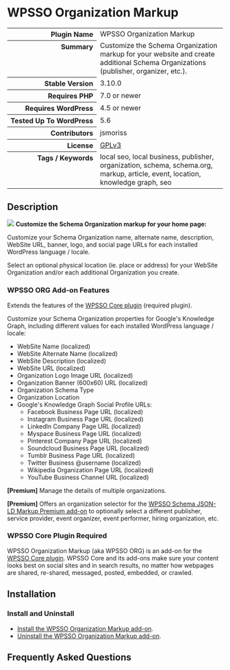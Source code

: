 <h1>WPSSO Organization Markup</h1>

<table>
<tr><th align="right" valign="top" nowrap>Plugin Name</th><td>WPSSO Organization Markup</td></tr>
<tr><th align="right" valign="top" nowrap>Summary</th><td>Customize the Schema Organization markup for your website and create additional Schema Organizations (publisher, organizer, etc.).</td></tr>
<tr><th align="right" valign="top" nowrap>Stable Version</th><td>3.10.0</td></tr>
<tr><th align="right" valign="top" nowrap>Requires PHP</th><td>7.0 or newer</td></tr>
<tr><th align="right" valign="top" nowrap>Requires WordPress</th><td>4.5 or newer</td></tr>
<tr><th align="right" valign="top" nowrap>Tested Up To WordPress</th><td>5.6</td></tr>
<tr><th align="right" valign="top" nowrap>Contributors</th><td>jsmoriss</td></tr>
<tr><th align="right" valign="top" nowrap>License</th><td><a href="https://www.gnu.org/licenses/gpl.txt">GPLv3</a></td></tr>
<tr><th align="right" valign="top" nowrap>Tags / Keywords</th><td>local seo, local business, publisher, organization, schema, schema.org, markup, article, event, location, knowledge graph, seo</td></tr>
</table>

<h2>Description</h2>

<p><img class="readme-icon" src="https://surniaulula.github.io/wpsso-organization/assets/icon-256x256.png"> <strong>Customize the Schema Organization markup for your home page:</strong></p>

<p>Customize your Schema Organization name, alternate name, description, WebSite URL, banner, logo, and social page URLs for each installed WordPress language / locale.</p>

<p>Select an optional physical location (ie. place or address) for your WebSite Organization and/or each additional Organization you create.</p>

<h3>WPSSO ORG Add-on Features</h3>

<p>Extends the features of the <a href="https://wordpress.org/plugins/wpsso/">WPSSO Core plugin</a> (required plugin).</p>

<p>Customize your Schema Organization properties for Google's Knowledge Graph, including different values for each installed WordPress language / locale:</p>

<ul>
<li>WebSite Name (localized)</li>
<li>WebSite Alternate Name (localized)</li>
<li>WebSite Description (localized)</li>
<li>WebSite URL (localized)</li>
<li>Organization Logo Image URL (localized)</li>
<li>Organization Banner (600x60) URL (localized)</li>
<li>Organization Schema Type</li>
<li>Organization Location</li>
<li>Google's Knowledge Graph Social Profile URLs:

<ul>
<li>Facebook Business Page URL (localized)</li>
<li>Instagram Business Page URL (localized)</li>
<li>LinkedIn Company Page URL (localized)</li>
<li>Myspace Business Page URL (localized)</li>
<li>Pinterest Company Page URL (localized)</li>
<li>Soundcloud Business Page URL (localized)</li>
<li>Tumblr Business Page URL (localized)</li>
<li>Twitter Business @username (localized)</li>
<li>Wikipedia Organization Page URL (localized)</li>
<li>YouTube Business Channel URL (localized)</li>
</ul></li>
</ul>

<p><strong>[Premium]</strong> Manage the details of multiple organizations.</p>

<p><strong>[Premium]</strong> Offers an organization selector for the <a href="https://wpsso.com/extend/plugins/wpsso-schema-json-ld/">WPSSO Schema JSON-LD Markup Premium add-on</a> to optionally select a different publisher, service provider, event organizer, event performer, hiring organization, etc.</p>

<h3>WPSSO Core Plugin Required</h3>

<p>WPSSO Organization Markup (aka WPSSO ORG) is an add-on for the <a href="https://wordpress.org/plugins/wpsso/">WPSSO Core plugin</a>. WPSSO Core and its add-ons make sure your content looks best on social sites and in search results, no matter how webpages are shared, re-shared, messaged, posted, embedded, or crawled.</p>


<h2>Installation</h2>

<h3 class="top">Install and Uninstall</h3>

<ul>
<li><a href="https://wpsso.com/docs/plugins/wpsso-organization/installation/install-the-plugin/">Install the WPSSO Organization Markup add-on</a>.</li>
<li><a href="https://wpsso.com/docs/plugins/wpsso-organization/installation/uninstall-the-plugin/">Uninstall the WPSSO Organization Markup add-on</a>.</li>
</ul>


<h2>Frequently Asked Questions</h2>




